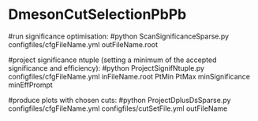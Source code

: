 # DmesonCutSelectionPbPb

#run significance optimisation:
#python ScanSignificanceSparse.py configfiles/cfgFileName.yml outFileName.root

#project significance ntuple (setting a minimum of the accepted significance and efficiency):
#python ProjectSignifNtuple.py configfiles/cfgFileName.yml inFileName.root PtMin PtMax minSignificance minEffPrompt

#produce plots with chosen cuts:
#python ProjectDplusDsSparse.py configfiles/cfgFileName.yml configfiles/cutSetFile.yml outFileName